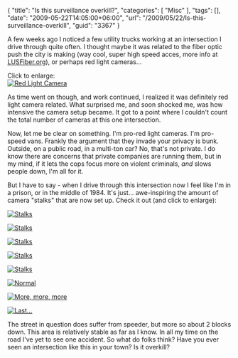 {
	"title": "Is this surveillance overkill?",
	"categories": [
		"Misc"
	],
	"tags": [],
	"date": "2009-05-22T14:05:00+06:00",
	"url": "/2009/05/22/Is-this-surveillance-overkill",
	"guid": "3367"
}

A few weeks ago I noticed a few utility trucks working at an intersection I drive through quite often. I thought maybe it was related to the fiber optic push the city is making (way cool, super high speed acces, more info at <a href="http://www.lusfiber.org/">LUSFiber.org</a>), or perhaps red light cameras...

<script type="text/javascript" src="http://www.raymondcamden.com/js/jquery.js"></script>
<script type="text/javascript" src="http://www.coldfusionjedi.com/js/thickbox/thickbox.js"></script>
<link rel="stylesheet" href="http://www.coldfusionjedi.com/js/thickbox/thickbox.css" type="text/css" media="screen" />

Click to enlarge:<br/>
<a href="http://www.coldfusionjedi.com/images/done/b.jpg" title="Red Light Camera?" class="thickbox" rel="gallery-rlc"><img src="http://www.coldfusionjedi.com/images/done/b_t.jpg" alt="Red Light Camera" /></a> 

As time went on though, and work continued, I realized it was definitely red light camera related. What surprised me, and soon shocked me, was how intensive the camera setup became. It got to a point where I couldn't count the total number of cameras at this one intersection. 

Now, let me be clear on something. I'm pro-red light cameras. I'm pro-speed vans. Frankly the argument that they invade your privacy is bunk. Outside, on a public road, in a multi-ton car? No, that's not private. I do know there are concerns that private companies are running them, but in my mind, if it lets the cops focus more on violent criminals, <i>and</i> slows people down, I'm all for it.

But I have to say - when I drive through this intersection now I feel like I'm in a prison, or in the middle of 1984. It's just... awe-inspiring the amount of camera "stalks" that are now set up. Check it out (and click to enlarge):

<a href="http://www.coldfusionjedi.com/images/done/1.jpg" title="Stalks" class="thickbox" rel="gallery-rlc2"><img src="http://www.coldfusionjedi.com/images/done/1_t.jpg" alt="Stalks" /></a> 

<a href="http://www.coldfusionjedi.com/images/done/2.jpg" title="More Stalks" class="thickbox" rel="gallery-rlc2"><img src="http://www.coldfusionjedi.com/images/done/2_t.jpg" alt="Stalks" /></a> 

<a href="http://www.coldfusionjedi.com/images/done/3.jpg" title="Yes, More Stalks" class="thickbox" rel="gallery-rlc2"><img src="http://www.coldfusionjedi.com/images/done/3_t.jpg" alt="Stalks" /></a> 

<a href="http://www.coldfusionjedi.com/images/done/4.jpg" title="Holy crap, more?" class="thickbox" rel="gallery-rlc2"><img src="http://www.coldfusionjedi.com/images/done/4_t.jpg" alt="Stalks" /></a> 

<a href="http://www.coldfusionjedi.com/images/done/5.jpg" title="A few more..." class="thickbox" rel="gallery-rlc2"><img src="http://www.coldfusionjedi.com/images/done/5_t.jpg" alt="Stalks" /></a> 

<a href="http://www.coldfusionjedi.com/images/done/6.jpg" title="This is what you normally expect to see I think" class="thickbox" rel="gallery-rlc2"><img src="http://www.coldfusionjedi.com/images/done/6_t.jpg" alt="Normal" /></a> 

<a href="http://www.coldfusionjedi.com/images/done/7.jpg" title="And a few more..." class="thickbox" rel="gallery-rlc2"><img src="http://www.coldfusionjedi.com/images/done/7_t.jpg" alt="More, more, more" /></a> 

<a href="http://www.coldfusionjedi.com/images/done/8.jpg" title="A shot back at one view of the intersection" class="thickbox" rel="gallery-rlc2"><img src="http://www.coldfusionjedi.com/images/done/8_t.jpg" alt="Last..." /></a> 

The street in question does suffer from speeder, but more so about 2 blocks down. This area is relatively stable as far as I know. In all my time on the road I've yet to see one accident. So what do folks think? Have you ever seen an intersection like this in your town? Is it overkill?